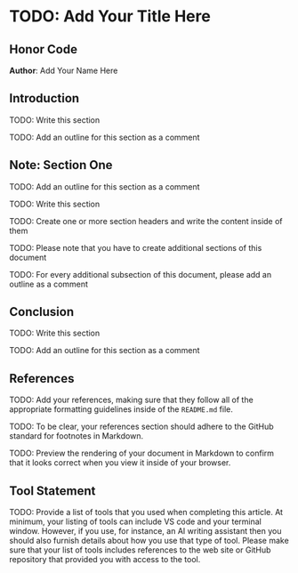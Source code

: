 # TODO: Add Your Title Here

## Honor Code

**Author**: Add Your Name Here

## Introduction

TODO: Write this section

TODO: Add an outline for this section as a comment

## Note: Section One

TODO: Add an outline for this section as a comment

TODO: Write this section

TODO: Create one or more section headers and write the content inside of them

TODO: Please note that you have to create additional sections of this document

TODO: For every additional subsection of this document, please add an outline as a comment

## Conclusion

TODO: Write this section

TODO: Add an outline for this section as a comment

## References

TODO: Add your references, making sure that they follow all of the appropriate
formatting guidelines inside of the `README.md` file.

TODO: To be clear, your references section should adhere to the GitHub standard
for footnotes in Markdown.

TODO: Preview the rendering of your document in Markdown to confirm that it
looks correct when you view it inside of your browser.

## Tool Statement

TODO: Provide a list of tools that you used when completing this article. At
minimum, your listing of tools can include VS code and your terminal window.
However, if you use, for instance, an AI writing assistant then you should also
furnish details about how you use that type of tool. Please make sure that your
list of tools includes references to the web site or GitHub repository that
provided you with access to the tool.
